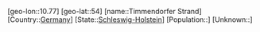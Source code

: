 ﻿---
location: [54,10.77]
type: City
tags:
- geo/City


SpocWebEntityId: 34875
isDeleted: false
confidential: public

---
[geo-lon::10.77]
[geo-lat::54]
[name::Timmendorfer Strand]
[Country::[Germany](geo/Continent/Europe/Germany.md)]
[State::[Schleswig-Holstein](geo/Continent/Europe/Germany/Schleswig-Holstein.md)]
[Population::]
[Unknown::]

